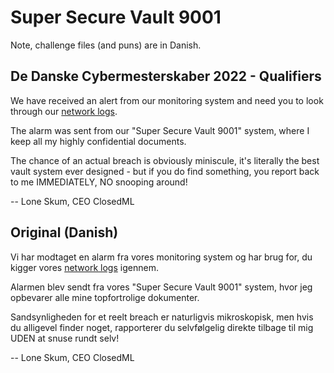 # Super Secure Vault 9001

Note, challenge files (and puns) are in Danish.

## De Danske Cybermesterskaber 2022 - Qualifiers

We have received an alert from our monitoring system and need you to look through our [network logs](vault.pcapng).

The alarm was sent from our "Super Secure Vault 9001" system, where I keep all my highly confidential documents.

The chance of an actual breach is obviously miniscule, it's literally the best vault system ever designed - but if you do find something, you report back to me IMMEDIATELY, NO snooping around!

-- Lone Skum, CEO ClosedML


## Original (Danish)

Vi har modtaget en alarm fra vores monitoring system og har brug for, du kigger vores [network logs](vault.pcapng) igennem.

Alarmen blev sendt fra vores "Super Secure Vault 9001" system, hvor jeg opbevarer alle mine topfortrolige dokumenter.

Sandsynligheden for et reelt breach er naturligvis mikroskopisk, men hvis du alligevel finder noget, rapporterer du selvfølgelig direkte tilbage til mig UDEN at snuse rundt selv!

-- Lone Skum, CEO ClosedML
